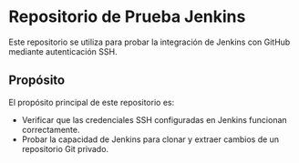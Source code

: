 # Repositorio de Prueba Jenkins

Este repositorio se utiliza para probar la integración de Jenkins con GitHub mediante autenticación SSH.

## Propósito

El propósito principal de este repositorio es:

* Verificar que las credenciales SSH configuradas en Jenkins funcionan correctamente.
* Probar la capacidad de Jenkins para clonar y extraer cambios de un repositorio Git privado.
